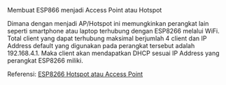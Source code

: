 Membuat ESP866 menjadi Access Point atau Hotspot<br/>

Dimana dengan menjadi AP/Hotspot ini memungkinkan perangkat lain seperti smartphone atau laptop terhubung dengan ESP8266 melalui WiFi.<br/>
Total client yang dapat terhubung maksimal berjumlah 4 client dan IP Address default yang digunakan pada perangkat tersebut adalah 192.168.4.1. Maka client akan mendapatkan DHCP sesuai IP Address yang perangkat ESP8266 miliki.

Referensi:
[ESP8266 Hotspot atau Access Point](https://www.warriornux.com/esp8266-arduino-ide-hostspotaccess-point-mode/)
